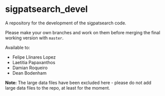 # sigpatsearch\_devel

A repository for the development of the sigpatsearch code.

Please make your own branches and work on them before merging the final working version with ```master```.

Available to:
 * Felipe Llinares Lopez
 * Laetitia Papaxanthos
 * Damian Roqueiro
 * Dean Bodenham

 **Note:** The large data files have been excluded here - please do not add large data files to the repo, at least for the moment.
